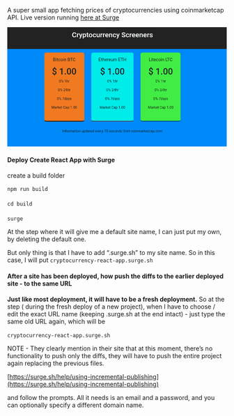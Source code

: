 A super small app fetching prices of cryptocurrencies using coinmarketcap API. Live version running [here at Surge](https://cryptocurrency-react-app.surge.sh/)

![](2020-08-20-22-47-40.png)

#### Deploy Create React App with Surge

create a build folder

```js
npm run build

cd build

surge
```

At the step where it will give me a default site name, I can just put my own, by deleting the default one.

But only thing is that I have to add “.surge.sh” to my site name. So in this case, I will put `cryptocurrency-react-app.surge.sh`

#### After a site has been deployed, how push the diffs to the earlier deployed site - to the same URL

**Just like most deployment, it will have to be a fresh deployment.** So at the step ( during the fresh deploy of a new project), when I have to choose / edit the exact URL name (keeping .surge.sh at the end intact) - just type the same old URL again, which will be

`cryptocurrency-react-app.surge.sh`

NOTE - They clearly mention in their site that at this moment, there’s no functionality to push only the diffs, they will have to push the entire project again replacing the previous files.

[https://surge.sh/help/using-incremental-publishing](https://surge.sh/help/using-incremental-publishing)

and follow the prompts. All it needs is an email and a password, and you can optionally specify a different domain name.
